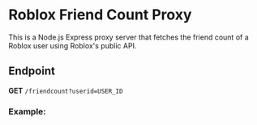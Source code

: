 # Roblox Friend Count Proxy

This is a Node.js Express proxy server that fetches the friend count of a Roblox user using Roblox's public API.

## Endpoint

**GET** `/friendcount?userid=USER_ID`

### Example:

